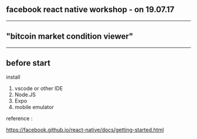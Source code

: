 facebook react native workshop - on 19.07.17
----------------------------------
----------------------------------

"bitcoin market condition viewer"
----------------------------------
----------------------------------


before start
----------------------------------
install
1. vscode or other IDE
2. Node.JS
3. Expo 
4. mobile emulator

reference : 

https://facebook.github.io/react-native/docs/getting-started.html